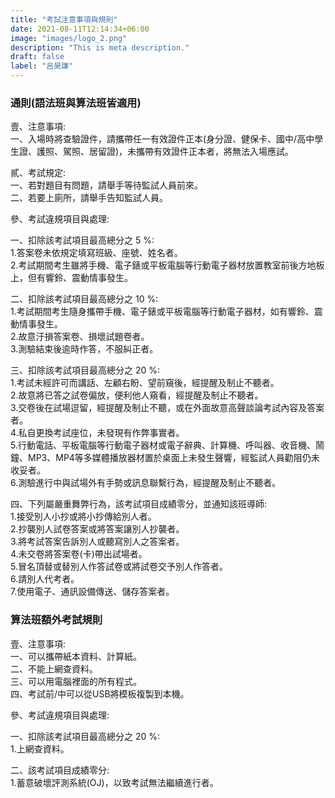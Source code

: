 ```yaml
---
title: "考試注意事項與規則"
date: 2021-08-11T12:14:34+06:00
image: "images/logo_2.png"
description: "This is meta description."
draft: false
label: "呂昊謙"
---
```


### 通則(語法班與算法班皆適用)

壹、注意事項:  
   一、入場時將查驗證件，請攜帶任一有效證件正本(身分證、健保卡、國中/高中學生證、護照、駕照、居留證)，未攜帶有效證件正本者，將無法入場應試。  

貳、考試規定:  
   一、若對題目有問題，請舉手等待監試人員前來。  
   二、若要上廁所，請舉手告知監試人員。  

參、考試違規項目與處理:  

   一、扣除該考試項目最高總分之 5 %:  
      1.答案卷未依規定填寫班級、座號、姓名者。  
      2.考試期間考生雖將手機、電子錶或平板電腦等行動電子器材放置教室前後方地板上，但有響鈴、震動情事發生。  

   二、扣除該考試項目最高總分之 10 %:  
      1.考試期間考生隨身攜帶手機、電子錶或平板電腦等行動電子器材，如有響鈴、震動情事發生。  
      2.故意汙損答案卷、損壞試題卷者。  
      3.測驗結束後逾時作答，不服糾正者。  

   三、扣除該考試項目最高總分之 20 %:  
      1.考試未經許可而講話、左顧右盼、望前窺後，經提醒及制止不聽者。  
      2.故意將已答之試卷偏放，便利他人窺看，經提醒及制止不聽者。  
      3.交卷後在試場逗留，經提醒及制止不聽，或在外面故意高聲談論考試內容及答案者。  
      4.私自更換考試座位，未發現有作弊事實者。  
      5.行動電話、平板電腦等行動電子器材或電子辭典、計算機、呼叫器、收音機、鬧鐘、MP3、MP4等多媒體播放器材置於桌面上未發生聲響，經監試人員勸阻仍未收妥者。  
      6.測驗進行中與試場外有手勢或訊息聯繫行為，經提醒及制止不聽者。  

   四、下列屬嚴重舞弊行為，該考試項目成績零分，並通知該班導師:  
      1.接受別人小抄或將小抄傳給別人者。  
      2.抄襲別人試卷答案或將答案讓別人抄襲者。  
      3.將考試答案告訴別人或聽寫別人之答案者。  
      4.未交卷將答案卷(卡)帶出試場者。  
      5.冒名頂替或替別人作答試卷或將試卷交予別人作答者。  
      6.請別人代考者。  
      7.使用電子、通訊設備傳送、儲存答案者。  

### 算法班額外考試規則

壹、注意事項:  
   一、可以攜帶紙本資料、計算紙。  
   二、不能上網查資料。  
   三、可以用電腦裡面的所有程式。  
   四、考試前/中可以從USB將模板複製到本機。  

參、考試違規項目與處理:  

   一、扣除該考試項目最高總分之 20 %:  
      1.上網查資料。  
   
   二、該考試項目成績零分:  
      1.蓄意破壞評測系統(OJ)，以致考試無法繼續進行者。  


